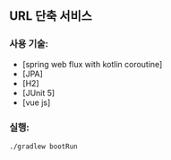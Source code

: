 ## URL 단축 서비스 

### 사용 기술:

 - [spring web flux with kotlin coroutine] 
 - [JPA]
 - [H2]
 - [JUnit 5]
 - [vue js] 
 

### 실행:

    ./gradlew bootRun
